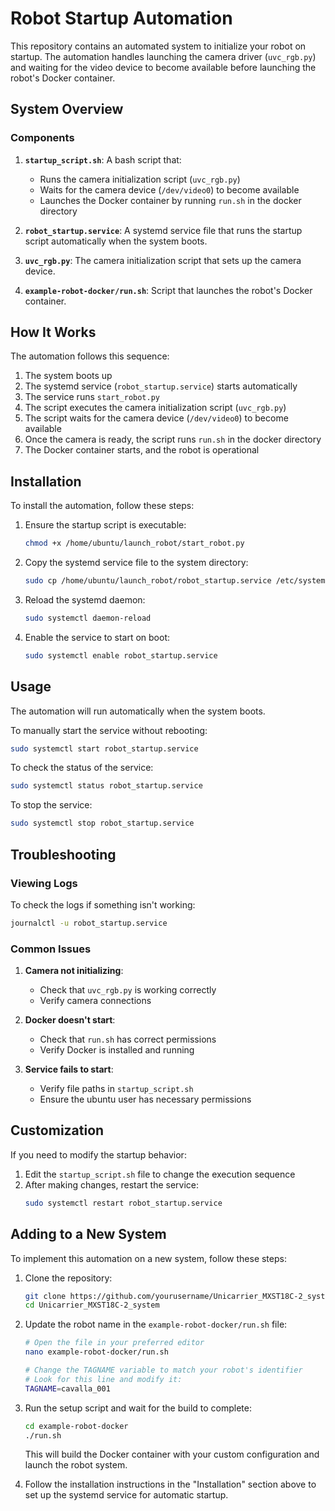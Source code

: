 # Robot Startup Automation

This repository contains an automated system to initialize your robot on startup. The automation handles launching the camera driver (`uvc_rgb.py`) and waiting for the video device to become available before launching the robot's Docker container.

## System Overview

### Components

1. **`startup_script.sh`**: A bash script that:
   - Runs the camera initialization script (`uvc_rgb.py`)
   - Waits for the camera device (`/dev/video0`) to become available
   - Launches the Docker container by running `run.sh` in the docker directory

2. **`robot_startup.service`**: A systemd service file that runs the startup script automatically when the system boots.

3. **`uvc_rgb.py`**: The camera initialization script that sets up the camera device.

4. **`example-robot-docker/run.sh`**: Script that launches the robot's Docker container.

## How It Works

The automation follows this sequence:
1. The system boots up
2. The systemd service (`robot_startup.service`) starts automatically
3. The service runs `start_robot.py`
4. The script executes the camera initialization script (`uvc_rgb.py`)
5. The script waits for the camera device (`/dev/video0`) to become available
6. Once the camera is ready, the script runs `run.sh` in the docker directory
7. The Docker container starts, and the robot is operational

## Installation

To install the automation, follow these steps:

1. Ensure the startup script is executable:
   ```bash
   chmod +x /home/ubuntu/launch_robot/start_robot.py
   ```

2. Copy the systemd service file to the system directory:
   ```bash
   sudo cp /home/ubuntu/launch_robot/robot_startup.service /etc/systemd/system/
   ```

3. Reload the systemd daemon:
   ```bash
   sudo systemctl daemon-reload
   ```

4. Enable the service to start on boot:
   ```bash
   sudo systemctl enable robot_startup.service
   ```

## Usage

The automation will run automatically when the system boots. 

To manually start the service without rebooting:
```bash
sudo systemctl start robot_startup.service
```

To check the status of the service:
```bash
sudo systemctl status robot_startup.service
```

To stop the service:
```bash
sudo systemctl stop robot_startup.service
```

## Troubleshooting

### Viewing Logs
To check the logs if something isn't working:
```bash
journalctl -u robot_startup.service
```

### Common Issues

1. **Camera not initializing**:
   - Check that `uvc_rgb.py` is working correctly
   - Verify camera connections

2. **Docker doesn't start**:
   - Check that `run.sh` has correct permissions
   - Verify Docker is installed and running

3. **Service fails to start**:
   - Verify file paths in `startup_script.sh`
   - Ensure the ubuntu user has necessary permissions

## Customization

If you need to modify the startup behavior:

1. Edit the `startup_script.sh` file to change the execution sequence
2. After making changes, restart the service:
   ```bash
   sudo systemctl restart robot_startup.service
   ``` 

## Adding to a New System

To implement this automation on a new system, follow these steps:

1. Clone the repository:
   ```bash
   git clone https://github.com/yourusername/Unicarrier_MXST18C-2_system.git
   cd Unicarrier_MXST18C-2_system
   ```

2. Update the robot name in the `example-robot-docker/run.sh` file:
   ```bash
   # Open the file in your preferred editor
   nano example-robot-docker/run.sh
   
   # Change the TAGNAME variable to match your robot's identifier
   # Look for this line and modify it:
   TAGNAME=cavalla_001
   ```

3. Run the setup script and wait for the build to complete:
   ```bash
   cd example-robot-docker
   ./run.sh
   ```
   
   This will build the Docker container with your custom configuration and launch the robot system.

4. Follow the installation instructions in the "Installation" section above to set up the systemd service for automatic startup. 